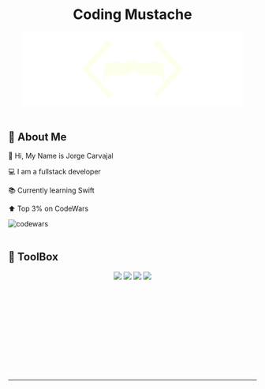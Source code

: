 <div align='center'>

# Coding Mustache

<img class='codewar' src='./logo.svg' alt='codewars' width='450'/>

</div>

<br>

##  👤 <strong> About Me </strong>

👋 Hi, My Name is Jorge Carvajal

💻 I am a fullstack developer

📚 Currently learning Swift

⬆️ Top 3% on CodeWars

<img class='codewar' src='https://www.codewars.com/users/codingMustache/badges/small' alt='codewars' width='250'/>

<br>
<br>
  
##  🧰 <strong> ToolBox  </strong>
<!--lang -->
<p align='center'>
<img src="https://cdn.jsdelivr.net/gh/devicons/devicon/icons/javascript/javascript-original.svg" width='20'/> 
<img src="https://cdn.jsdelivr.net/gh/devicons/devicon/icons/typescript/typescript-original.svg"width='20'/>
<img src="https://cdn.jsdelivr.net/gh/devicons/devicon/icons/css3/css3-original.svg"width='20'/> 
<img src="https://cdn.jsdelivr.net/gh/devicons/devicon/icons/html5/html5-original.svg"width='20'/>
</p>

<p align='center'>
<img src="https://cdn.jsdelivr.net/gh/devicons/devicon/icons/react/react-original.svg" title=''  width='20'/> 
<img src="https://cdn.jsdelivr.net/gh/devicons/devicon/icons/svelte/svelte-original.svg" title=''  width='20'/>
<img src="https://cdn.jsdelivr.net/gh/devicons/devicon/icons/vuejs/vuejs-original.svg" title=''  width='20'/> 
<img src="https://cdn.jsdelivr.net/gh/devicons/devicon/icons/nextjs/nextjs-original.svg" title=''  width='20'/>
</p>

<!--JS -->
<p align='center'>
<img src="https://cdn.jsdelivr.net/gh/devicons/devicon/icons/nodejs/nodejs-original.svg" title=''  width='20'/> 
<img src="https://cdn.jsdelivr.net/gh/devicons/devicon/icons/express/express-original.svg" title=''  width='20'/> 
<img src="https://cdn.jsdelivr.net/gh/devicons/devicon/icons/threejs/threejs-original.svg"  title=''  width='20'/>
<img src="https://cdn.jsdelivr.net/gh/devicons/devicon/icons/webpack/webpack-original.svg"  title=''  width='20'/>
<img src="https://cdn.jsdelivr.net/gh/devicons/devicon/icons/eslint/eslint-original.svg" title=''  width='20'/>
<img src="https://cdn.jsdelivr.net/gh/devicons/devicon/icons/jquery/jquery-original.svg" title=''  width='20'/>
<img src="https://cdn.jsdelivr.net/gh/devicons/devicon/icons/mocha/mocha-plain.svg" title=''  width='20'/>
</p>

<!---DB-->
<p align='center'>
<img src="https://cdn.jsdelivr.net/gh/devicons/devicon/icons/mysql/mysql-original.svg" title=''  width='20'/>
<img src="https://cdn.jsdelivr.net/gh/devicons/devicon/icons/postgresql/postgresql-original.svg" title=''  width='20'/>
<img src="https://cdn.jsdelivr.net/gh/devicons/devicon/icons/mongodb/mongodb-original.svg"  title=''  width='20'/>
<img src="https://cdn.jsdelivr.net/gh/devicons/devicon/icons/sequelize/sequelize-original.svg" title=''  width='20'/>
</p>

<!---software-->
<p align='center'>
<img src="https://cdn.jsdelivr.net/gh/devicons/devicon/icons/visualstudio/visualstudio-plain.svg" title=''  width='20'/>
<img src="https://cdn.jsdelivr.net/gh/devicons/devicon/icons/inkscape/inkscape-original.svg" title=''  width='20'/> 
<img src="https://cdn.jsdelivr.net/gh/devicons/devicon/icons/figma/figma-original.svg" title=''  width='20'/> 
<img src="https://cdn.jsdelivr.net/gh/devicons/devicon/icons/gimp/gimp-original.svg" title=''  width='20'/> 
<img src="https://cdn.jsdelivr.net/gh/devicons/devicon/icons/blender/blender-original.svg" title=''  width='20'/>
</p>

<!--Style-->
<p align='center'>
<img src="https://cdn.jsdelivr.net/gh/devicons/devicon/icons/bootstrap/bootstrap-original.svg" title=''  width='20'/> 
<img src="https://cdn.jsdelivr.net/gh/devicons/devicon/icons/materialui/materialui-original.svg" title=''  width='20'/>
<img src="https://cdn.jsdelivr.net/gh/devicons/devicon/icons/tailwindcss/tailwindcss-plain.svg"  title=''  width='20'/>
<img src="https://cdn.jsdelivr.net/gh/devicons/devicon/icons/sass/sass-original.svg"  title=''  width='20'/>
</p>

<!--Other-->
<p align='center'>
<img src="https://cdn.jsdelivr.net/gh/devicons/devicon/icons/nginx/nginx-original.svg" title=''  width='20'/>
<img src="https://cdn.jsdelivr.net/gh/devicons/devicon/icons/amazonwebservices/amazonwebservices-original.svg" title=''  width='20'/>
</p>
 <hr>
 <br>
 
<p align='center'>
<img src="https://komarev.com/ghpvc/?username=codingMustache&style=flat-square&color=blue" alt=""/>
</p>
